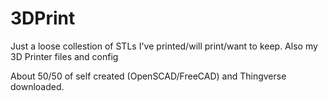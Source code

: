# 3DPrint

Just a loose collestion of STLs I've printed/will print/want to keep. Also my 3D Printer files and config

About 50/50 of self created (OpenSCAD/FreeCAD) and Thingverse downloaded. 
